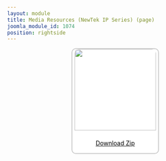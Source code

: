```yaml
---
layout: module
title: Media Resources (NewTek IP Series) (page)
joomla_module_id: 1074
position: rightside
---
```

<div align="center" style="margin-bottom: 20px;"><a href="/images/media-resources/ip-series.zip">
<div align="center" style="max-width: 200px; border-style: solid; border-width: 2px; border-color: #cccccc; border-radius: 10px; background-color: #ffffff;"><img src="{{"images/media-resources/img/NT-IP-Series-thumbnail.jpg" | cdn }}" style="width: 190px; border-radius: 10px 10px 0px 0px; padding-bottom: 7px;" class="img-responsive" />
<p style="line-height: 1.3em; color: #000000;">Download Zip</p>
</div>
</a>
</div>
